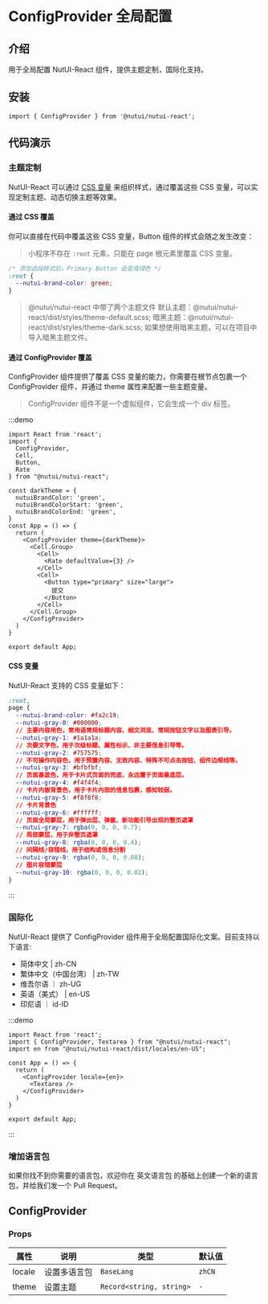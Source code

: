 # ConfigProvider 全局配置

## 介绍

用于全局配置 NutUI-React 组件，提供主题定制，国际化支持。

## 安装

```tsx
import { ConfigProvider } from '@nutui/nutui-react';
```

## 代码演示

### 主题定制

NutUI-React 可以通过 [CSS 变量](https://developer.mozilla.org/zh-CN/docs/Web/CSS/Using_CSS_custom_properties) 来组织样式，通过覆盖这些 CSS 变量，可以实现定制主题、动态切换主题等效果。

#### 通过 CSS 覆盖

你可以直接在代码中覆盖这些 CSS 变量，Button 组件的样式会随之发生改变：

> 小程序不存在 `:root` 元素，只能在 page 根元素里覆盖 CSS 变量。

```css
/* 添加这段样式后，Primary Button 会变成绿色 */
:root {
  --nutui-brand-color: green;
}
```

> @nutui/nutui-react 中带了两个主题文件 默认主题：@nutui/nutui-react/dist/styles/theme-default.scss; 暗黑主题：@nutui/nutui-react/dist/styles/theme-dark.scss; 如果想使用暗黑主题，可以在项目中导入暗黑主题文件。

#### 通过 ConfigProvider 覆盖

ConfigProvider 组件提供了覆盖 CSS 变量的能力，你需要在根节点包裹一个 ConfigProvider 组件，并通过 theme 属性来配置一些主题变量。

> ConfigProvider 组件不是一个虚拟组件，它会生成一个 div 标签。

:::demo

```tsx
import React from 'react';
import {
  ConfigProvider,
  Cell,
  Button,
  Rate
} from "@nutui/nutui-react";

const darkTheme = {
  nutuiBrandColor: 'green',
  nutuiBrandColorStart: 'green',
  nutuiBrandColorEnd: 'green',
}
const App = () => {
  return (
    <ConfigProvider theme={darkTheme}>
      <Cell.Group>
        <Cell>
          <Rate defaultValue={3} />
        </Cell>
        <Cell>
          <Button type="primary" size="large">
            提交
          </Button>
        </Cell>
      </Cell.Group>
    </ConfigProvider>
  )
}

export default App;
```

#### CSS 变量

NutUI-React 支持的 CSS 变量如下：

```css
:root,
page {
  --nutui-brand-color: #fa2c19;
  --nutui-gray-0: #000000;
  // 主要内容用色，常用语常规标题内容、细文浏览、常规按钮文字以及图表引导。
  --nutui-gray-1: #1a1a1a;
  // 次要文字色，用于次级标题、属性标示、非主要信息引导等。
  --nutui-gray-2: #757575;
  // 不可操作内容色，用于预置内容、无效内容、特殊不可点击按钮、组件边框线等。
  --nutui-gray-3: #bfbfbf;
  // 页面基底色，用于卡片式页面的兜底，永远置于页面最底层。
  --nutui-gray-4: #f4f4f4;
  // 卡片内嵌背景色，用于卡片内部的信息包裹，感知较弱。
  --nutui-gray-5: #f8f8f8;
  // 卡片背景色
  --nutui-gray-6: #ffffff;
  // 页面全局蒙层，用于弹出层、弹窗、新功能引导出现的整页遮罩
  --nutui-gray-7: rgba(0, 0, 0, 0.7);
  // 局部蒙层，用于非整页遮罩
  --nutui-gray-8: rgba(0, 0, 0, 0.4);
  // 间隔线/容错线，用于结构或信息分割
  --nutui-gray-9: rgba(0, 0, 0, 0.08);
  // 图片容错蒙层
  --nutui-gray-10: rgba(0, 0, 0, 0.02);
}

```

:::

### 国际化

NutUI-React 提供了 ConfigProvider 组件用于全局配置国际化文案。目前支持以下语言:

*   简体中文 | zh-CN
*   繁体中文（中国台湾） | zh-TW
*   维吾尔语 ｜ zh-UG
*   英语（美式） | en-US
*   印尼语 ｜ id-ID

:::demo

```tsx
import React from 'react';
import { ConfigProvider, Textarea } from "@nutui/nutui-react";
import en from "@nutui/nutui-react/dist/locales/en-US";

const App = () => {
  return (
    <ConfigProvider locale={en}>
      <Textarea />
    </ConfigProvider>
  )
}

export default App;
```

:::

### 增加语言包

如果你找不到你需要的语言包，欢迎你在 英文语言包 的基础上创建一个新的语言包，并给我们发一个 Pull Request。

## ConfigProvider

### Props

| 属性 | 说明 | 类型 | 默认值 |
| --- | --- | --- | --- |
| locale | 设置多语言包 | `BaseLang` | `zhCN` |
| theme | 设置主题 | `Record<string, string>` | `-` |